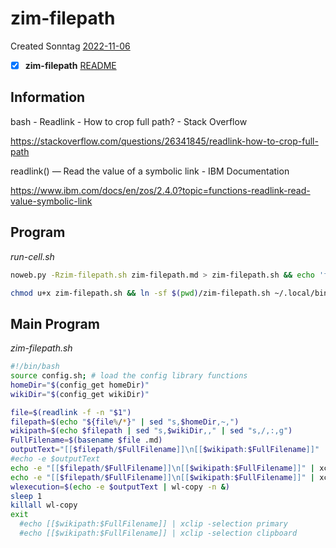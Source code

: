 # zim-filepath
Created Sonntag [2022-11-06]()
- [x] **zim-filepath** [README](README.md)


## Information

 bash - Readlink - How to crop full path? - Stack Overflow

 <https://stackoverflow.com/questions/26341845/readlink-how-to-crop-full-path>

 readlink() — Read the value of a symbolic link - IBM Documentation

 <https://www.ibm.com/docs/en/zos/2.4.0?topic=functions-readlink-read-value-symbolic-link>


## Program

*run-cell.sh*
```bash
noweb.py -Rzim-filepath.sh zim-filepath.md > zim-filepath.sh && echo 'fertig'
```


```bash
chmod u+x zim-filepath.sh && ln -sf $(pwd)/zim-filepath.sh ~/.local/bin/zim-filepath.sh && echo 'fertig'
```

## Main Program

*zim-filepath.sh*
```bash
#!/bin/bash
source config.sh; # load the config library functions
homeDir="$(config_get homeDir)"
wikiDir="$(config_get wikiDir)"

file=$(readlink -f -n "$1")
filepath=$(echo "${file%/*}" | sed "s,$homeDir,~,")
wikipath=$(echo $filepath | sed "s,$wikiDir,," | sed "s,/,:,g")
FullFilename=$(basename $file .md)
outputText="[[$filepath/$FullFilename]]\n[[$wikipath:$FullFilename]]"
#echo -e $outputText
echo -e "[[$filepath/$FullFilename]]\n[[$wikipath:$FullFilename]]" | xclip -selection primary
echo -e "[[$filepath/$FullFilename]]\n[[$wikipath:$FullFilename]]" | xclip -selection clipboard
wlexecution=$(echo -e $outputText | wl-copy -n &)
sleep 1
killall wl-copy
exit
  #echo [[$wikipath:$FullFilename]] | xclip -selection primary
  #echo [[$wikipath:$FullFilename]] | xclip -selection clipboard
```


